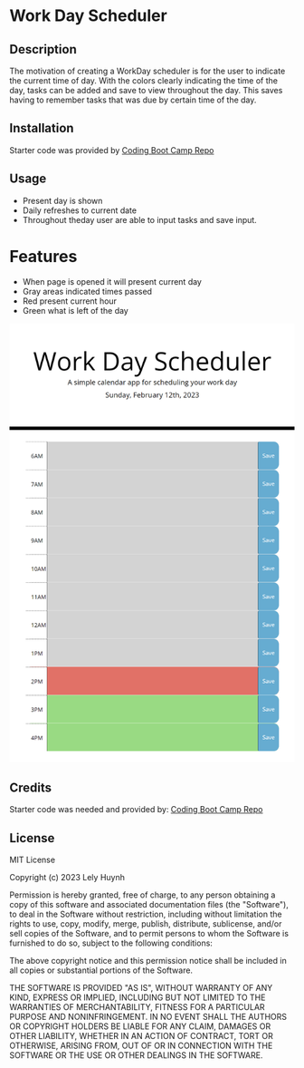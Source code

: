 # Work Day Scheduler

## Description

The motivation of creating a WorkDay scheduler is for the user to indicate the current time of day. With the colors clearly indicating the time of the day, tasks can be added and save to view throughout the day. This saves having to remember tasks that was due by certain time of the day.

## Installation

Starter code was provided by [Coding Boot Camp Repo](#https://github.com/coding-boot-camp/super-disco)

## Usage

- Present day is shown
- Daily refreshes to current date
- Throughout theday user are able to input tasks and save input.

# Features
- When page is opened it will present current day
- Gray areas indicated times passed
- Red present current hour
- Green what is left of the day

![WorkDay Schedule SceenShot](schedule-screenshot.png)


## Credits

Starter code was needed and provided by: [Coding Boot Camp Repo](#https://github.com/coding-boot-camp/super-disco)

## License

MIT License

Copyright (c) 2023 Lely Huynh

Permission is hereby granted, free of charge, to any person obtaining a copy
of this software and associated documentation files (the "Software"), to deal
in the Software without restriction, including without limitation the rights
to use, copy, modify, merge, publish, distribute, sublicense, and/or sell
copies of the Software, and to permit persons to whom the Software is
furnished to do so, subject to the following conditions:

The above copyright notice and this permission notice shall be included in all
copies or substantial portions of the Software.

THE SOFTWARE IS PROVIDED "AS IS", WITHOUT WARRANTY OF ANY KIND, EXPRESS OR
IMPLIED, INCLUDING BUT NOT LIMITED TO THE WARRANTIES OF MERCHANTABILITY,
FITNESS FOR A PARTICULAR PURPOSE AND NONINFRINGEMENT. IN NO EVENT SHALL THE
AUTHORS OR COPYRIGHT HOLDERS BE LIABLE FOR ANY CLAIM, DAMAGES OR OTHER
LIABILITY, WHETHER IN AN ACTION OF CONTRACT, TORT OR OTHERWISE, ARISING FROM,
OUT OF OR IN CONNECTION WITH THE SOFTWARE OR THE USE OR OTHER DEALINGS IN THE
SOFTWARE.



